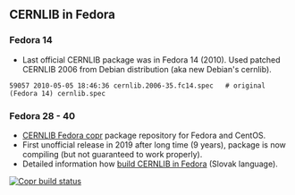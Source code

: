 ## CERNLIB in Fedora

### Fedora 14
* Last official CERNLIB package was in Fedora 14 (2010). Used patched CERNLIB 2006 from Debian distribution (aka new Debian's cernlib).
```
59057 2010-05-05 18:46:36 cernlib.2006-35.fc14.spec   # original (Fedora 14) cernlib.spec
```

### Fedora 28 - 40
* [CERNLIB Fedora copr](https://copr.fedorainfracloud.org/coprs/musinsky/cernlib/) package repository for Fedora and CentOS.
* First unofficial release in 2019 after long time (9 years), package is now compiling (but not guaranteed to work properly).
* Detailed information how [build CERNLIB in Fedora](https://muke.saske.sk/wiki/CERNLIB) (Slovak language).

[![Copr build status](https://copr.fedorainfracloud.org/coprs/musinsky/cernlib/package/cernlib/status_image/last_build.png)](https://copr.fedorainfracloud.org/coprs/musinsky/cernlib/package/cernlib/)
